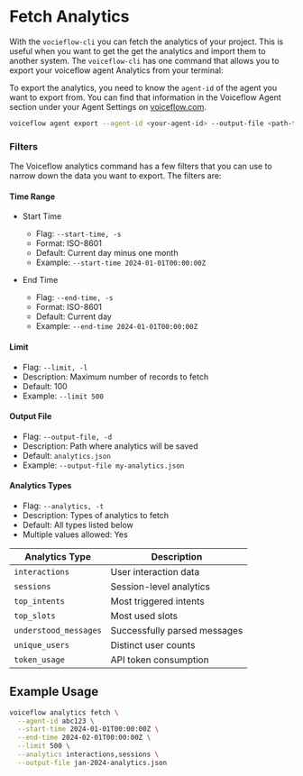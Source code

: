 # Fetch Analytics

With the `vocieflow-cli` you can fetch the analytics of your project. This is useful when you want to get the get the analytics and import them to another system. The `voiceflow-cli` has one command that allows you to export your voiceflow agent Analytics from your terminal:

To export the analytics, you need to know the `agent-id` of the agent you want to export from. You can find that information in the Voiceflow Agent section under your Agent Settings on [voiceflow.com](https://voiceflow.com).

```sh
voiceflow agent export --agent-id <your-agent-id> --output-file <path-to-save>
```

### Filters

The Voiceflow analytics command has a few filters that you can use to narrow down the data you want to export. The filters are:

#### Time Range

- Start Time

    * Flag: `--start-time, -s`
    * Format: ISO-8601
    * Default: Current day minus one month
    * Example: `--start-time 2024-01-01T00:00:00Z`

- End Time

    * Flag: `--end-time, -s`
    * Format: ISO-8601
    * Default: Current day
    * Example: `--end-time 2024-01-01T00:00:00Z`


#### Limit

- Flag: `--limit, -l`
- Description: Maximum number of records to fetch
- Default: 100
- Example: `--limit 500`

#### Output File

- Flag: `--output-file, -d`
- Description: Path where analytics will be saved
- Default: `analytics.json`
- Example: `--output-file my-analytics.json`

#### Analytics Types

- Flag: `--analytics, -t`
- Description: Types of analytics to fetch
- Default: All types listed below
- Multiple values allowed: Yes

| Analytics Type | Description |
|---------------|-------------|
| `interactions` | User interaction data |
| `sessions` | Session-level analytics |
| `top_intents` | Most triggered intents |
| `top_slots` | Most used slots |
| `understood_messages` | Successfully parsed messages |
| `unique_users` | Distinct user counts |
| `token_usage` | API token consumption |

## Example Usage

```bash
voiceflow analytics fetch \
  --agent-id abc123 \
  --start-time 2024-01-01T00:00:00Z \
  --end-time 2024-02-01T00:00:00Z \
  --limit 500 \
  --analytics interactions,sessions \
  --output-file jan-2024-analytics.json
```